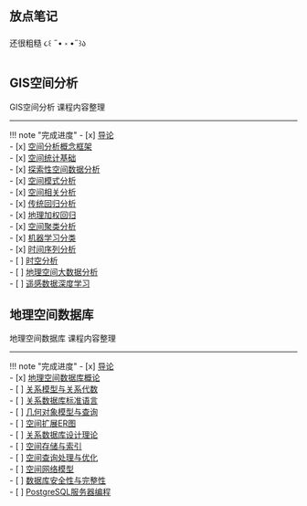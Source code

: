 ## 放点笔记

还很粗糙 ૮꒰ ˶• ༝ •˶꒱ა
   
    
    

## GIS空间分析

GIS空间分析 课程内容整理  

---

!!! note "完成进度"
    - [x] [导论](https://no-con.github.io/GIS_SA/1_introduction/)  
    - [x] [空间分析概念框架](https://no-con.github.io/GIS_SA/2_concepts/)  
    - [x] [空间统计基础](https://no-con.github.io/GIS_SA/3_basis4SpaSta/)  
    - [x] [探索性空间数据分析](https://no-con.github.io/GIS_SA/4_ESDA/)  
    - [x] [空间模式分析](https://no-con.github.io/GIS_SA/5_SpaPattern/)   
    - [x] [空间相关分析](https://no-con.github.io/GIS_SA/6_SpaCorr/)  
    - [x] [传统回归分析](https://no-con.github.io/GIS_SA/7_Regression/)  
    - [x] [地理加权回归](https://no-con.github.io/GIS_SA/8_GWR/)  
    - [x] [空间聚类分析](https://no-con.github.io/GIS_SA/9_SpaCluster/)  
    - [x] [机器学习分类](https://no-con.github.io/GIS_SA/10_MLClass/)  
    - [x] [时间序列分析](https://no-con.github.io/GIS_SA/11_TimeSeries/)  
    - [ ] [时空分析](https://no-con.github.io/GIS_SA/12_SpaTempo/)  
    - [ ] [地理空间大数据分析](https://no-con.github.io/GIS_SA/13_GeoBigData/)  
    - [ ] [遥感数据深度学习](https://no-con.github.io/GIS_SA/14_DeepLearning/)  

## 地理空间数据库

地理空间数据库 课程内容整理

---

!!! note "完成进度"
    - [x] [导论](https://no-con.github.io/SDB/0_Introduction/)   
    - [x] [地理空间数据库概论](https://no-con.github.io/SDB/1_General/)  
    - [ ] [关系模型与关系代数](https://no-con.github.io/SDB/2_Relational_Algebra/)  
    - [ ] [关系数据库标准语言](https://no-con.github.io/SDB/3_SQL/)  
    - [ ] [几何对象模型与查询](https://no-con.github.io/SDB/4_GeomObj/)  
    - [ ] [空间扩展ER图](https://no-con.github.io/SDB/5_ER/)  
    - [ ] [关系数据库设计理论](https://no-con.github.io/SDB/6_RDB/)  
    - [ ] [空间存储与索引](https://no-con.github.io/SDB/7_Spatial_Index/)  
    - [ ] [空间查询处理与优化](https://no-con.github.io/SDB/8_QueryProcessOptimize/)  
    - [ ] [空间网络模型](https://no-con.github.io/SDB/9_Spatial_Network/)  
    - [ ] [数据库安全性与完整性](https://no-con.github.io/SDB/10_DB_Integrity/)  
    - [ ] [PostgreSQL服务器编程](https://no-con.github.io/SDB/11_PostgreSQL/)  
